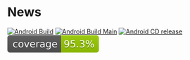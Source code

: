 # News

[![Android Build](https://github.com/RemonShehata/News/actions/workflows/android_build.yml/badge.svg)](https://github.com/RemonShehata/News/actions/workflows/android_build.yml) [![Android Build Main](https://github.com/RemonShehata/News/actions/workflows/android_build_main.yml/badge.svg?event=push)](https://github.com/RemonShehata/News/actions/workflows/android_build_main.yml) [![Android CD release](https://github.com/RemonShehata/News/actions/workflows/release.yml/badge.svg)](https://github.com/RemonShehata/News/actions/workflows/release.yml)
![Coverage](.github/badges/jacoco.svg)
